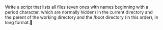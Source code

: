 Write a script that lists all files (even ones with names beginning with a period character, which are normally hidden) in the current directory and the parent of the working directory and the /boot directory (in this order), in long format.

